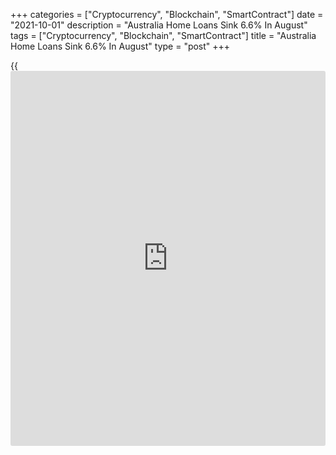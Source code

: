 +++
categories = ["Cryptocurrency", "Blockchain", "SmartContract"]
date = "2021-10-01"
description = "Australia Home Loans Sink 6.6% In August"
tags = ["Cryptocurrency", "Blockchain", "SmartContract"]
title = "Australia Home Loans Sink 6.6% In August"
type = "post"
+++

{{<iframe id="large-banner" src="https://www.bounty.group/#slide=12.0" width="100%" height="600" scrolling="no" style="border: 0px solid rgb(216, 221, 230); border-radius: 3px;">}}

The value of owner-occupied home loans in Australia was down a
seasonally adjusted 6.6 percent on month in August, the Australian
Bureau of Statistics said on Friday - coming in at A$21.26 billion.

That missed forecasts for a decline of 2.0 percent following the 0.4
percent drop in July.

Investment lending was up 1.5 percent on month at A$9.49 billion,
slowing from 1.8 percent in the previous month. So overall lending was
at A$30.76 billion, down 4.3 percent on month.

On a yearly basis, overall lending was up 47.4 percent, owner-occupied
lending jumped 33.5 percent and investment lending skyrocketed 92.2
percent.

Fixed term loans were down 2.5 percent on month and up 38.9 percent on
year at A$1.93 billion.

For comments and feedback [contact](https://www.playgroundfx.com/contact/): editorial@rtt[news](https://www.letsplayfx.com/blog/forex-news-website/).com

[Economic News][1]

 **What parts of the world are seeing the best (and worst) economic
performances lately? Click[here][2] to check out our [Econ Scorecard][2]
and find out! See up-to-the-moment [ranking](https://www.playgroundfx.com/blog/crypto-exchange-ranking/)s for the best and worst
performers in [GDP][3], [unemployment rate][4], [inflation][5] and much
more.**

   1. www.rtt[news](https://www.letsplayfx.com/blog/forex-news-website/).com/Content/EconomicNews.aspx
   2. www.rtt[news](https://www.letsplayfx.com/blog/forex-news-website/).com/economic-scorecard/world-rank/unemployment-rate/highest-performance.aspx
   3. www.rtt[news](https://www.letsplayfx.com/blog/forex-news-website/).com/economic-scorecard/world-rank/GDP/highest-performance.aspx
   4. www.rtt[news](https://www.letsplayfx.com/blog/forex-news-website/).com/economic-scorecard/world-rank/unemployment-rate/lowest-performance.aspx
   5. www.rtt[news](https://www.letsplayfx.com/blog/forex-news-website/).com/economic-scorecard/world-rank/CPI/highest-performance.aspx
